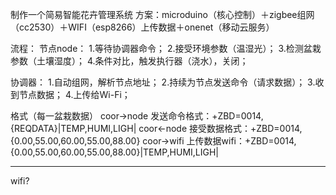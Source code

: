 
制作一个简易智能花卉管理系统
方案：microduino（核心控制）＋zigbee组网（cc2530）＋WIFI（esp8266）上传数据＋onenet（移动云服务）

流程：
节点node：
1.等待协调器命令；
2.接受环境参数（温湿光）；
3.检测盆栽参数（土壤湿度）；
4.条件对比，触发执行器（浇水），关闭；

协调器：
1.自动组网，解析节点地址；
2.持续为节点发送命令（请求数据）；
3.收到节点数据；
4.上传给Wi-Fi；

格式（每一盆栽数据）
coor->node
发送命令格式：+ZBD=0014,{REQDATA}|TEMP,HUMI,LIGH|
coor<-node
接受数据格式：+ZBD=0014,{0.00,55.00,60.00,55.00,88.00}
coor->wifi
上传数据wifi：+ZBD=0014,{0.00,55.00,60.00,55.00,88.00}|TEMP,HUMI,LIGH|

-------
wifi?


